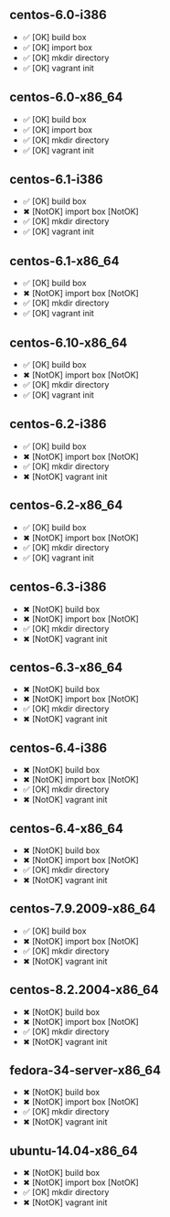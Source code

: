 ## centos-6.0-i386

* ✅ [OK] build box
* ✅ [OK] import box
* ✅ [OK] mkdir directory
* ✅ [OK] vagrant init


## centos-6.0-x86_64

* ✅ [OK] build box
* ✅ [OK] import box
* ✅ [OK] mkdir directory
* ✅ [OK] vagrant init


## centos-6.1-i386

* ✅ [OK] build box
* ✖ [NotOK] import box [NotOK]
* ✅ [OK] mkdir directory
* ✅ [OK] vagrant init


## centos-6.1-x86_64

* ✅ [OK] build box
* ✖ [NotOK] import box [NotOK]
* ✅ [OK] mkdir directory
* ✅ [OK] vagrant init


## centos-6.10-x86_64

* ✅ [OK] build box
* ✖ [NotOK] import box [NotOK]
* ✅ [OK] mkdir directory
* ✅ [OK] vagrant init


## centos-6.2-i386

* ✅ [OK] build box
* ✖ [NotOK] import box [NotOK]
* ✅ [OK] mkdir directory
* ✖ [NotOK] vagrant init


## centos-6.2-x86_64

* ✅ [OK] build box
* ✖ [NotOK] import box [NotOK]
* ✅ [OK] mkdir directory
* ✅ [OK] vagrant init


## centos-6.3-i386

* ✖ [NotOK] build box
* ✖ [NotOK] import box [NotOK]
* ✅ [OK] mkdir directory
* ✖ [NotOK] vagrant init


## centos-6.3-x86_64

* ✖ [NotOK] build box
* ✖ [NotOK] import box [NotOK]
* ✅ [OK] mkdir directory
* ✖ [NotOK] vagrant init


## centos-6.4-i386

* ✖ [NotOK] build box
* ✖ [NotOK] import box [NotOK]
* ✅ [OK] mkdir directory
* ✖ [NotOK] vagrant init


## centos-6.4-x86_64

* ✖ [NotOK] build box
* ✖ [NotOK] import box [NotOK]
* ✅ [OK] mkdir directory
* ✖ [NotOK] vagrant init


## centos-7.9.2009-x86_64

* ✅ [OK] build box
* ✖ [NotOK] import box [NotOK]
* ✅ [OK] mkdir directory
* ✖ [NotOK] vagrant init


## centos-8.2.2004-x86_64

* ✖ [NotOK] build box
* ✖ [NotOK] import box [NotOK]
* ✅ [OK] mkdir directory
* ✖ [NotOK] vagrant init


## fedora-34-server-x86_64

* ✖ [NotOK] build box
* ✖ [NotOK] import box [NotOK]
* ✅ [OK] mkdir directory
* ✖ [NotOK] vagrant init


## ubuntu-14.04-x86_64

* ✖ [NotOK] build box
* ✖ [NotOK] import box [NotOK]
* ✅ [OK] mkdir directory
* ✖ [NotOK] vagrant init


